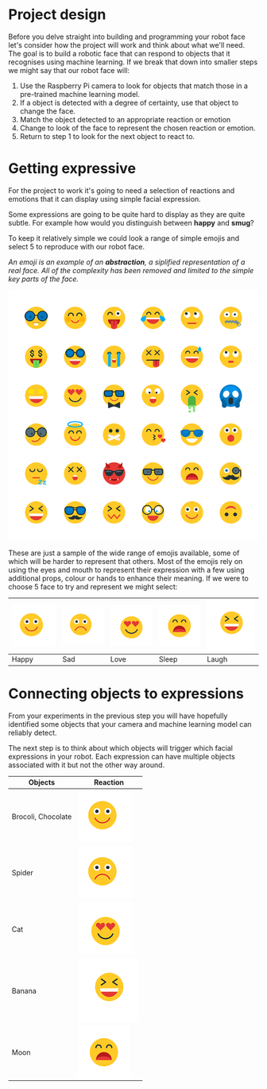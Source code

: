 # Project design

Before you delve straight into building and programming your robot face let's consider how the project will work and think about what we'll need. The goal is to build a robotic face that can respond to objects that it recognises using machine learning. If we break that down into smaller steps we might say that our robot face will:

1. Use the Raspberry Pi camera to look for objects that match those in a pre-trained machine learning model.
2. If a object is detected with a degree of certainty, use that object to change the face.
3. Match the object detected to an appropriate reaction or emotion
4. Change to look of the face to represent the chosen reaction or emotion.
5. Return to step 1 to look for the next object to react to.

# Getting expressive

For the project to work it's going to need a selection of reactions and emotions that it can display using simple facial expression.

Some expressions are going to be quite hard to display as they are quite subtle. For example how would you distinguish between **happy** and **smug**?

To keep it relatively simple we could look a range of simple emojis and select 5 to reproduce with our robot face.

*An emoji is an example of an **abstraction**, a siplified representation of a real face. All of the complexity has been removed and limited to the simple key parts of the face.*

![Range of emojis](images/emojis.png)

These are just a sample of the wide range of emojis available, some of which will be harder to represent that others. Most of the emojis rely on using the eyes and mouth to represent their expression with a few using additional props, colour or hands to enhance their meaning. If we were to choose 5 face to try and represent we might select:

| ![](images/happy.png) | ![](images/sad.png) | ![](images/love.png) | ![](images/sleep.png) | ![](images/laugh.png) |
| -------------------------- | -------------------------- | -------------------------- | -------------------------- | -------------------------- |
| Happy | Sad | Love | Sleep | Laugh | 

# Connecting objects to expressions

From your experiments in the previous step you will have hopefully identified some objects that your camera and machine learning model can reliably detect. 

The next step is to think about which objects will trigger which facial expressions in your robot. Each expression can have multiple objects associated with it but not the other way around.

| Objects | Reaction |
| ------- | -------- |
| Brocoli, Chocolate | ![](images/happy.png)|
| Spider | ![](images/sad.png) |
| Cat | ![](images/love.png)
| Banana | ![](images/laugh.png) |
| Moon | ![](images/sleep.png) |